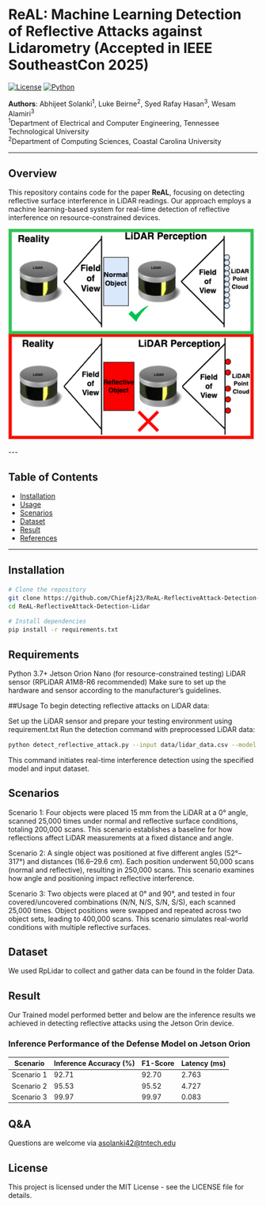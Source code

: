 
# ReAL: Machine Learning Detection of Reflective Attacks against Lidarometry (Accepted in IEEE SoutheastCon 2025)

[![License](https://img.shields.io/badge/license-MIT-blue.svg)](LICENSE)
[![Python](https://img.shields.io/badge/python-3.7+-green.svg)](https://www.python.org/)

**Authors**: Abhijeet Solanki<sup>1</sup>, Luke Beirne<sup>2</sup>, Syed Rafay Hasan<sup>3</sup>, Wesam Alamiri<sup>3</sup>  
<sup>1</sup>Department of Electrical and Computer Engineering, Tennessee Technological University  
<sup>2</sup>Department of Computing Sciences, Coastal Carolina University

---

## Overview
This repository contains code for the paper **ReAL**, focusing on detecting reflective surface interference in LiDAR readings. Our approach employs a machine learning-based system for real-time detection of reflective interference on resource-constrained devices.

<p align='center'>
  <img src='images/AttackOverview-v2.png' width='700'/>
</p>
---

## Table of Contents
- [Installation](#installation)
- [Usage](#usage)
- [Scenarios](#scenarios)
- [Dataset](#dataset)
- [Result](#result)
- [References](#references)

---

## Installation

```bash
# Clone the repository
git clone https://github.com/ChiefAj23/ReAL-ReflectiveAttack-Detection-Lidar.git
cd ReAL-ReflectiveAttack-Detection-Lidar
```
```bash
# Install dependencies
pip install -r requirements.txt
```
## Requirements
Python 3.7+
Jetson Orion Nano (for resource-constrained testing)
LiDAR sensor (RPLiDAR A1M8-R6 recommended)
Make sure to set up the hardware and sensor according to the manufacturer’s guidelines.

##Usage
To begin detecting reflective attacks on LiDAR data:

Set up the LiDAR sensor and prepare your testing environment using requirement.txt
Run the detection command with preprocessed LiDAR data:
```bash
python detect_reflective_attack.py --input data/lidar_data.csv --model checkpoints/svm_model.pkl
```
This command initiates real-time interference detection using the specified model and input dataset.

## Scenarios
Scenario 1: Four objects were placed 15 mm from the LiDAR at a 0° angle, scanned 25,000 times under normal and reflective surface conditions, totaling 200,000 scans. This scenario establishes a baseline for how reflections affect LiDAR measurements at a fixed distance and angle.

Scenario 2: A single object was positioned at five different angles (52°–317°) and distances (16.6–29.6 cm). Each position underwent 50,000 scans (normal and reflective), resulting in 250,000 scans. This scenario examines how angle and positioning impact reflective interference.

Scenario 3: Two objects were placed at 0° and 90°, and tested in four covered/uncovered combinations (N/N, N/S, S/N, S/S), each scanned 25,000 times. Object positions were swapped and repeated across two object sets, leading to 400,000 scans. This scenario simulates real-world conditions with multiple reflective surfaces.

## Dataset
We used RpLidar to collect and gather data can be found in the folder Data.

## Result
Our Trained model performed better and below are the inference results we achieved in detecting reflective attacks using the Jetson Orin device.
### Inference Performance of the Defense Model on Jetson Orion
| Scenario   | Inference Accuracy (%) | F1-Score | Latency (ms) |
|------------|------------------------|----------|--------------|
| Scenario 1 | 92.71                   | 92.70    | 2.763        |
| Scenario 2 | 95.53                   | 95.52    | 4.727        |
| Scenario 3 | 99.97                   | 99.97    | 0.083        |

## Q&A
Questions are welcome via asolanki42@tntech.edu


## License
This project is licensed under the MIT License - see the LICENSE file for details.


